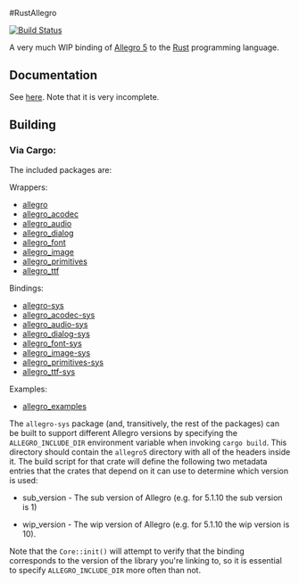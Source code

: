 #RustAllegro

[![Build Status](https://travis-ci.org/SiegeLord/RustAllegro.png)](https://travis-ci.org/SiegeLord/RustAllegro)

A very much WIP binding of [Allegro 5](http://liballeg.org/) to the [Rust](http://www.rust-lang.org/) programming language.

## Documentation

See [here](http://siegelord.github.io/RustAllegro/doc/allegro/index.html). Note that it is very incomplete.

## Building

### Via Cargo:

The included packages are:

Wrappers:

* [allegro](https://crates.io/crates/allegro)
* [allegro_acodec](https://crates.io/crates/allegro_acodec)
* [allegro_audio](https://crates.io/crates/allegro_audio)
* [allegro_dialog](https://crates.io/crates/allegro_dialog)
* [allegro_font](https://crates.io/crates/allegro_font)
* [allegro_image](https://crates.io/crates/allegro_image)
* [allegro_primitives](https://crates.io/crates/allegro_primitives)
* [allegro_ttf](https://crates.io/crates/allegro_ttf)

Bindings:

* [allegro-sys](https://crates.io/crates/allegro-sys)
* [allegro_acodec-sys](https://crates.io/crates/allegro_acodec-sys)
* [allegro_audio-sys](https://crates.io/crates/allegro_audio-sys)
* [allegro_dialog-sys](https://crates.io/crates/allegro_dialog-sys)
* [allegro_font-sys](https://crates.io/crates/allegro_font-sys)
* [allegro_image-sys](https://crates.io/crates/allegro_image-sys)
* [allegro_primitives-sys](https://crates.io/crates/allegro_primitives-sys)
* [allegro_ttf-sys](https://crates.io/crates/allegro_ttf-sys)

Examples:

* [allegro_examples](https://crates.io/crates/allegro_examples)

The `allegro-sys` package (and, transitively, the rest of the packages) can be
built to support different Allegro versions by specifying the
`ALLEGRO_INCLUDE_DIR` environment variable when invoking `cargo build`. This
directory should contain the `allegro5` directory with all of the headers
inside it. The build script for that crate will define the following two
metadata entries that the crates that depend on it can use to determine which
version is used:

* sub_version - The sub version of Allegro (e.g. for 5.1.10 the sub version is 1)

* wip_version - The wip version of Allegro (e.g. for 5.1.10 the wip version is 10).

Note that the `Core::init()` will attempt to verify that the binding
corresponds to the version of the library you're linking to, so it is essential
to specify `ALLEGRO_INCLUDE_DIR` more often than not.
